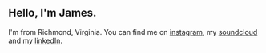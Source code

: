 ## Hello, I'm James.
I'm from Richmond, Virginia.
You can find me on [instagram](www.instagram.com/tjslater), my [soundcloud](https://soundcloud.com/leatherliterati) and my [linkedIn](https://www.linkedin.com/in/tjslater/).

